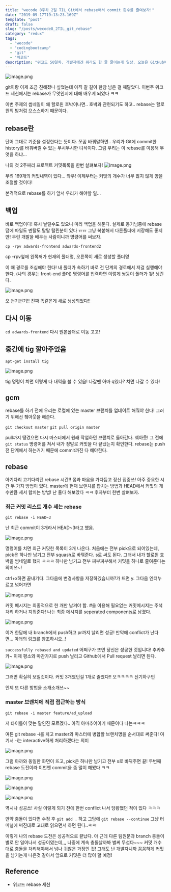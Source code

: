 ```yaml
---
title: "wecode 8주차_2일 TIL_Git에서 rebase써서 commit 횟수를 줄여보자!"
date: "2019-09-17T19:13:23.169Z"
template: "post"
draft: false
slug: "/posts/wecode8_2TIL_git_rebase"
category: "redux"
tags:
  - "wecode"
  - "codingbootcamp"
  - "git"
  - "위코드"
description: "위코드 50일차. 개발자에겐 뭐라도 한 줄 줄이는게 일상. 오늘은 GitHub에 올라가는 commit 개수를 줄이기 위한 방법으로 rebase에 대해 알아보았다!"
---
```


![image.png](https://images.velog.io/post-images/dooreplay/85c91cf0-dc13-11e9-920f-9faaccb2a511/image.png)

git이랑 이제 조금 친해졌나 싶었는데 아직 갈 길이 한참 남은 걸 깨달았다.
이번주 위코드 세션에서는 rebase가 무엇인지에 대해 배우게 되었다 ㅋㅋ

이번 주제의 썸네일이 왜 할로윈 호박이나면.. 호박과 관련되기도 하고.. rebase는 할로윈의 밤처럼 으스스하기 때문이다.

## rebase란

단어 그대로 기준을 설정한다는 뜻이다.
쪼꼼 바꿔말하면.. 우리가 Git에 commit한 history를 바꿔버릴 수 있는 무시무시한 녀석이다.
그럼 우리는 이 rebase를 이용해 무엇을 하냐...

나의 첫 2주짜리 프로젝트 커밋목록을 한번 살펴보자!
![image.png](https://images.velog.io/post-images/dooreplay/2f57dd00-da35-11e9-ac20-6f4a737fa10d/image.png)

무려 169개의 커밋내역이 있다... 와우!
이제부터는 커밋의 개수가 너무 많지 않게 양을 조절할 것이다!

본격적으로 rebase를 하기 앞서 우리가 해야할 일...

## 백업

바로 백업이다! 혹시 날릴수도 있으니 미리 백업을 해둔다. 실제로 동기님중에 rebase땜에 파일도 멘탈도 탈탈 털린분이 있다 ㅠㅠ
그냥 복붙해서 다른폴더에 저장해도 좋지만! 우린 개발을 배우는 사람이니까 명령어를 써보자.

`cp -rpv adwards-frontend adwards-frontend2`

cp -rpv옆에 왼쪽꺼가 현재의 폴더명, 오른쪽이 새로 생성할 폴더명

이 때 경로를 조심해야 한다! 내 폴더가 속하기 바로 전 단계의 경로에서 저걸 실행해야 한다.
(나의 경우는 front-end 폴더)
명령어를 입력하면 이렇게 쌍둥이 폴더가 뙇! 생긴다.

![image.png](https://images.velog.io/post-images/dooreplay/e2b0db90-d93b-11e9-b3fc-338dc1bf1c7a/image.png)

오 씐기씐기!! 진짜 똑같은게 새로 생성되었다!!

## 다시 이동

`cd adwards-frontend`
다시 원본폴더로 이동 고고!

## 중간에 tig 깔아주었음

`apt-get install tig`

![image.png](https://images.velog.io/post-images/dooreplay/5fdefdc0-d93e-11e9-b3fc-338dc1bf1c7a/image.png)

tig 명령어 치면 이렇게 다 내역을 볼 수 있음!
나갈땐 아마 q였나? 치면 나갈 수 있다!

## gcm

rebase를 하기 전에 우리는 로컬에 있는 master 브랜치를 업데이트 해줘야 한다!
그러기 위해선 쳌아웃을 해준다.

`git checkout master`
`git pull origin master`

pull까지 땡겼으면 다시 마스터에서 원래 작업하던 브랜치로 돌아간다. 쳌아웃!
그 전에 `git status` 명령어를 쳐서 내가 정말로 커밋을 다 끝냈는지 확인한다.
rebase는 push 전 단계에서 하는거기 때문에 commit까진 다 해야한다.

## rebase

아기다리 고기다리던 rebase 시간!! 몸과 마음을 가다듬고 정신 집중쓰! 아주 중요한 시간
두 가지 방법이 있다.
master에 현재 브랜치를 합치는 방법과 HEAD에서 커밋의 개수만큼 세서 합치는 방법!
난 둘다 해보았다 ㅋㅋ
후자부터 한번 살펴보자.

### 최근 커밋 리스트 개수 세는 rebase

`git rebase -i HEAD~3`

난 최근 commit이 3개라서 HEAD~3라고 했음.

![image.png](https://images.velog.io/post-images/dooreplay/aa6f02e0-da33-11e9-bf68-cd3d4fa5a9f9/image.png)

명령어를 치면 최근 커밋한 목록이 3개 나온다.
처음에는 전부 pick으로 되어있는데, pick은 하나만 남기고 전부 squash로 바꿔준다. s로 써도 된다.
그래서 내가 할로윈 호박을 썸네일로 했지 ㅋㅋㅋ
하나만 남기고 전부 찌부찌부해서 커밋을 하나로 줄여준다는 의미쓰~!

ctrl+x하면 끝내기다. 그다음에 변경사항을 저장하겠습니까?가 뜨면 y. 그다음 엔터누르고 넘어가면

![image.png](https://images.velog.io/post-images/dooreplay/d5b1fe30-da33-11e9-9562-5567d9b20f9d/image.png)

커밋 메시지는 최종적으로 한 개만 남겨야 함. #을 이용해 필요없는 커밋메시지는 주석처리 하거나 지워준다!
나는 최종 메시지를 seperated components로 남겼다.

![image.png](https://images.velog.io/post-images/dooreplay/b9947780-d940-11e9-a678-0f96d91a512c/image.png)

이거 한담에 내 branch에서 push하고 pr까지 날리면 성공!
만약에 conflict가 난다면... 아래의 링크를 참조하시오..!

`successfully rebased and updated` 어쩌구가 뜨면 당신은 성공한 것입니다! 추카추카~
이제 평소와 마찬가지로 push 날리고 Github에서 Pull request 날리면 된다.

![image.png](https://images.velog.io/post-images/dooreplay/018c8920-da35-11e9-ac20-6f4a737fa10d/image.png)

그러면 확실히 보일것이다.
커밋 3개였던걸 1개로 줄였다!! 오ㅋㅋㅋㅋ 신기하구먼

인제 또 다른 방법을 소개소개쓰~~

### master 브랜치에 직접 접근하는 방식

`git rebase -i master feature/ad_upload`

저 타이틀이 맞는 말인진 모르겠다.. 아직 아마추어이기 때문이다 나는ㅋㅋㅋ

여튼 git rebase -i를 치고 master와 마스터에 병합할 브랜치명을 순서대로 써준다!
여기서 -i는 interactive하게 처리하겠다는 의미

![image.png](https://images.velog.io/post-images/dooreplay/b9102ab0-dc11-11e9-920f-9faaccb2a511/image.png)

그럼 아까와 동일한 화면이 뜨고, pick은 하나만 남기고 전부 s로 바꿔주면 끝!
두번째 rebase 도전이라 이번엔 commit을 좀 많이 해봤다 ㅋㅋ

![image.png](https://images.velog.io/post-images/dooreplay/f01789e0-dc11-11e9-920f-9faaccb2a511/image.png)

![image.png](https://images.velog.io/post-images/dooreplay/fed334c0-dc11-11e9-920f-9faaccb2a511/image.png)

![image.png](https://images.velog.io/post-images/dooreplay/3cc27610-dc12-11e9-920f-9faaccb2a511/image.png)

역시나 성공쓰!
사실 이렇게 되기 전에 한번 conflict 나서 당황했던 적이 있다 ㅋㅋㅋ

만약 충돌이 있다면 수정 후 `git add .` 하고 그담에 `git rebase --continue`
그냥 터미널에 써진대로 고대로 읽으면서 하면 된다..ㅋㅋ

이렇게 나의 rebase 도전은 성공적으로 끝났다.
아 근데 다른 팀원분과 branch 충돌이 별로 안 일어나서 성공이였는데,,,
나중에 계속 충돌날까봐 벌써 무섭다~~~ 커밋 개수대로 충돌을 처리해야해서 넘나 귀찮은 과정인 것!
그래도 난 개발자니까 꼼꼼하게 커밋을 남기는게 나은것 같아서 앞으로 커밋은 더 많이 할 예정!

## Reference

- 위코드 rebase 세션

